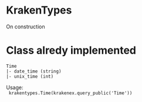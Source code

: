 # KrakenTypes

On construction </br>

# Class alredy implemented
```
Time
|- date_time (string)
|- unix_time (int)
```

Usage: </br>
``` krakentypes.Time(krakenex.query_public('Time'))```



